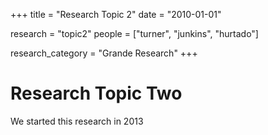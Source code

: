 +++
title = "Research Topic 2"
date = "2010-01-01"

research = "topic2"
people = ["turner", "junkins", "hurtado"]

research_category = "Grande Research"
+++

# Research Topic Two

We started this research in 2013
